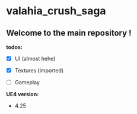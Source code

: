 # valahia_crush_saga

## Welcome to the main repository !

**todos:**

- [x] UI (almost hehe)
- [x] Textures (imported)
- [ ] Gameplay


**UE4 version:**
- 4.25
